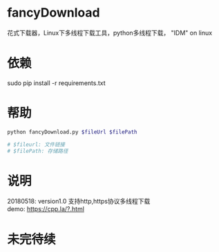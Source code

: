 # fancyDownload
花式下载器，Linux下多线程下载工具，python多线程下载，  "IDM" on linux

# 依赖
sudo pip install -r requirements.txt

# 帮助
```bash
python fancyDownload.py $fileUrl $filePath

# $fileurl: 文件链接
# $filePath: 存储路径
```

# 说明
20180518: version1.0 支持http,https协议多线程下载    
demo: https://cpp.la/?.html

# 未完待续
